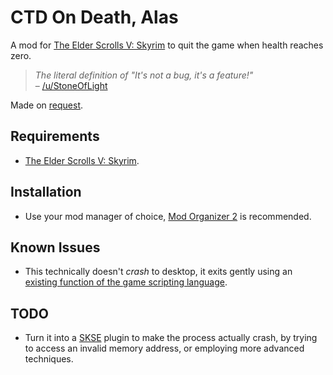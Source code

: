 # CTD On Death, Alas

A mod for [The Elder Scrolls V: Skyrim][Skyrim] to quit the game when health
reaches zero.

> _The literal definition of "It's not a bug, it's a feature!"_  
> – [/u/StoneOfLight][#1]

Made on [request][#2].


## Requirements

- [The Elder Scrolls V: Skyrim][Skyrim].

## Installation

- Use your mod manager of choice, [Mod Organizer 2] is recommended.

## Known Issues

- This technically doesn't _crash_ to desktop, it exits gently using an
  [existing function of the game scripting language][QuitGame].

## TODO

- Turn it into a [SKSE] plugin to make the process actually crash, by trying
  to access an invalid memory address, or employing more advanced techniques.


[Skyrim]: https://elderscrolls.bethesda.net/en/skyrim
[#1]: https://www.reddit.com/r/skyrimmods/comments/f0kda6/mod_request_ctd_on_death/fgutvwq/
[#2]: https://www.reddit.com/r/skyrimmods/comments/f0kda6/mod_request_ctd_on_death/
[Mod Organizer 2]: https://www.nexusmods.com/skyrimspecialedition/mods/6194
[QuitGame]: https://www.creationkit.com/index.php?title=QuitGame_-_Debug
[SKSE]: https://skse.silverlock.org/
